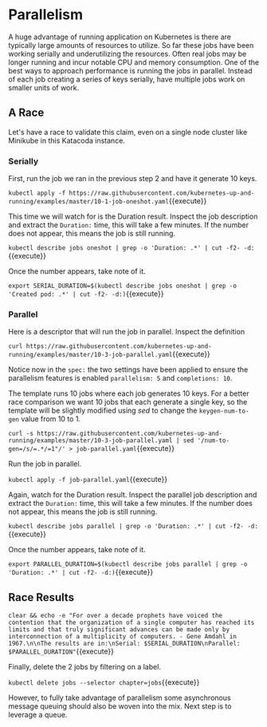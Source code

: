 # Parallelism #

A huge advantage of running application on Kubernetes is there are typically large amounts of resources to utilize. So far these jobs have been working serially and underutilizing the resources. Often real jobs may be longer running and incur notable CPU and memory consumption. One of the best ways to approach performance is running the jobs in parallel. Instead of each job creating a series of keys serially, have multiple jobs work on smaller units of work.

## A Race ##

Let's have a race to validate this claim, even on a single node cluster like Minikube in this Katacoda instance.

### Serially ###

First, run the job we ran in the previous step 2 and have it generate 10 keys.

`kubectl apply -f https://raw.githubusercontent.com/kubernetes-up-and-running/examples/master/10-1-job-oneshot.yaml`{{execute}}

This time we will watch for is the Duration result. Inspect the job description and extract the `Duration:` time, this will take a few minutes. If the number does not appear, this means the job is still running.

`kubectl describe jobs oneshot | grep -o 'Duration: .*' | cut -f2- -d:`{{execute}}

Once the number appears, take note of it.

`export SERIAL_DURATION=$(kubectl describe jobs oneshot | grep -o 'Created pod: .*' | cut -f2- -d:)`{{execute}}

### Parallel ###

Here is a descriptor that will run the job in parallel. Inspect the definition

`curl https://raw.githubusercontent.com/kubernetes-up-and-running/examples/master/10-3-job-parallel.yaml`{{execute}}

Notice now in the `spec:` the two settings have been applied to ensure the parallelism features is enabled `parallelism: 5` and `completions: 10`.

The template runs 10 jobs where each job generates 10 keys. For a better race comparison we want 10 jobs that each generate a single key, so the template will be slightly modified using _sed_ to change the `keygen-num-to-gen` value from 10 to 1.

`curl -s https://raw.githubusercontent.com/kubernetes-up-and-running/examples/master/10-3-job-parallel.yaml | sed '/num-to-gen=/s/=.*/=1"/' > job-parallel.yaml`{{execute}}

Run the job in parallel.

`kubectl apply -f job-parallel.yaml`{{execute}}

Again, watch for the Duration result. Inspect the parallel job description and extract the `Duration:` time, this will take a few minutes. If the number does not appear, this means the job is still running.

`kubectl describe jobs parallel | grep -o 'Duration: .*' | cut -f2- -d:`{{execute}}

Once the number appears, take note of it.

`export PARALLEL_DURATION=$(kubectl describe jobs parallel | grep -o 'Duration: .*' | cut -f2- -d:)`{{execute}}

## Race Results ##

`clear && echo -e "For over a decade prophets have voiced the contention that the organization of a single computer has reached its limits and that truly significant advances can be made only by interconnection of a multiplicity of computers. - Gene Amdahl in 1967.\n\nThe results are in:\nSerial: $SERIAL_DURATION\nParallel: $PARALLEL_DURATION"`{{execute}}

Finally, delete the 2 jobs by filtering on a label.

`kubectl delete jobs --selector chapter=jobs`{{execute}}

However, to fully take advantage of parallelism some asynchronous message queuing should also be woven into the mix. Next step is to leverage a queue.
